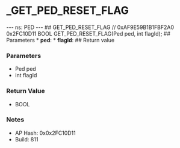 # _GET_PED_RESET_FLAG

--- ns: PED --- ## GET_PED_RESET_FLAG  // 0xAF9E59B1B1FBF2A0 0x2FC10D11 BOOL GET_PED_RESET_FLAG(Ped ped, int flagId);   ## Parameters * **ped**: * **flagId**:  ## Return value

### Parameters
* Ped ped
* int flagId

### Return Value
* BOOL

### Notes
* AP Hash: 0x0x2FC10D11
* Build: 811

